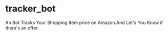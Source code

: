 # tracker_bot
An Bot Tracks Your Shopping Item price on Amazon.And Let's You Know if there's an offer.
